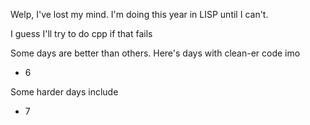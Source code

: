 Welp, I've lost my mind. I'm doing this year in LISP until I can't.

I guess I'll try to do cpp if that fails

Some days are better than others. Here's days with clean-er code imo
- 6

Some harder days include
- 7
